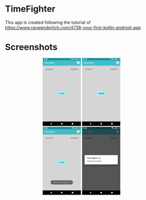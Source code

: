 # TimeFighter

This app is created following the tutorial of https://www.raywenderlich.com/4738-your-first-kotlin-android-app

# Screenshots
<p align="center">
<img src="screenshots/Screenshot_1_start.png" alt="Screenshot 1 start" width=25% height=25% />  <img src="screenshots/Screenshot_2_tapclicked.png" alt="Screenshot 2 tap clicked" width=25% height=25% /> <br> <img src="screenshots/Screenshot_3_timesup.png" alt="Screenshot 3 times up" width=25% height=25% />  <img src="screenshots/Screenshot_4_about.png" alt="Screenshot 4 about" width=25% height=25% />
</p>
